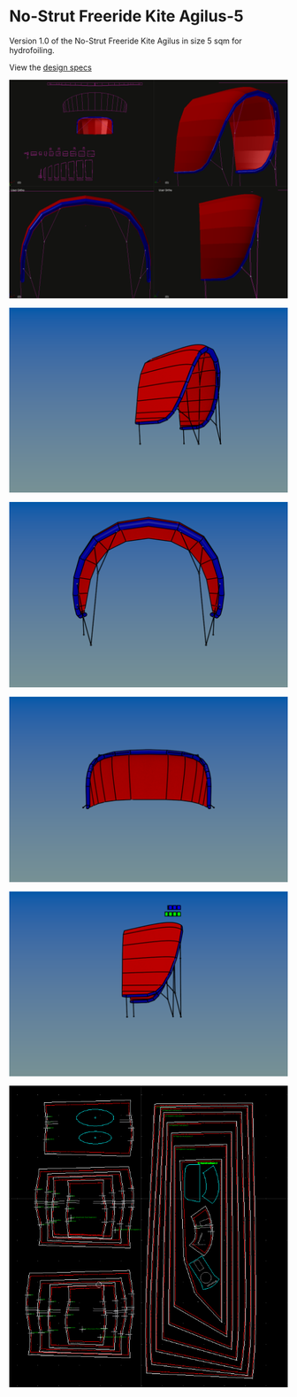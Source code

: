# No-Strut Freeride Kite Agilus-5
Version 1.0 of the No-Strut Freeride Kite Agilus in size 5 sqm for hydrofoiling.

View the [design specs](https://github.com/wingworks/Agilus-5/blob/master/Agilus-5.kite) 

![Kite 3D preview](https://github.com/wingworks/Agilus-5/blob/master/quad_view.png)  

![Kite 3D preview](https://github.com/wingworks/Agilus-5/blob/master/Agilus-5_perspective.png)  

![Kite 3D preview](https://github.com/wingworks/Agilus-5/blob/master/Agilus-5_front.png)

![Kite 3D preview](https://github.com/wingworks/Agilus-5/blob/master/Agilus-5_bottom.png)

![Kite 3D preview](https://github.com/wingworks/Agilus-5/blob/master/Agilus-5_right.png)

![Kite 2D plan](https://github.com/wingworks/Agilus-5/blob/master/plan.png)  
